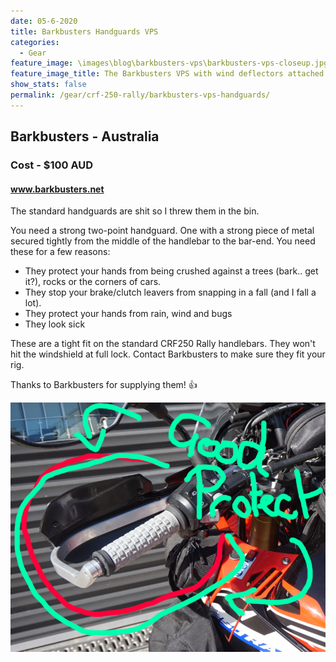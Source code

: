 ```yaml
---
date: 05-6-2020
title: Barkbusters Handguards VPS
categories:
  - Gear
feature_image: \images\blog\barkbusters-vps\barkbusters-vps-closeup.jpg
feature_image_title: The Barkbusters VPS with wind deflectors attached
show_stats: false
permalink: /gear/crf-250-rally/barkbusters-vps-handguards/
---
```

<h2>Barkbusters - Australia</h2>
<h3>Cost - $100 AUD</h3>
<h4><a href="https://barkbusters.net/">www.barkbusters.net</a></h4>
<p>
  The standard handguards are shit so I threw them in the bin.
</p>
<p>
  You need a strong two-point handguard. One with a strong piece of metal secured tightly from the middle of the handlebar to the bar-end. You need these for a few reasons:
</p>

<ul>
  <li>They protect your hands from being crushed against a trees (bark.. get it?), rocks or the corners of cars.</li>
  <li>They stop your brake/clutch leavers from snapping in a fall (and I fall a lot).</li>
  <li>They protect your hands from rain, wind and bugs</li>
  <li>They look sick</li>
</ul>

<p>
  These are a tight fit on the standard CRF250 Rally handlebars. They won't hit the windshield at full lock. Contact Barkbusters to make sure they fit your rig.
</p>

<p>
  Thanks to Barkbusters for supplying them! 👍
</p>

<img src="\images\blog\barkbusters-vps\barkbusters-vps-good-protect.jpg" alt="Great protection from the handguards" />
